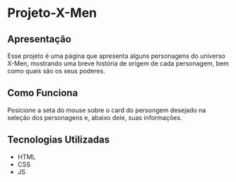 # Projeto-X-Men
## Apresentação
Esse projeto é uma página que apresenta alguns personagens do universo X-Men, mostrando uma breve história de origem de cada personagem, bem como quais são os seus poderes.

## Como Funciona
Posicione a seta do mouse sobre o card do persongem desejado na seleção dos personagens e, abaixo dele, suas informações.


## Tecnologias Utilizadas
- HTML
- CSS
- JS
